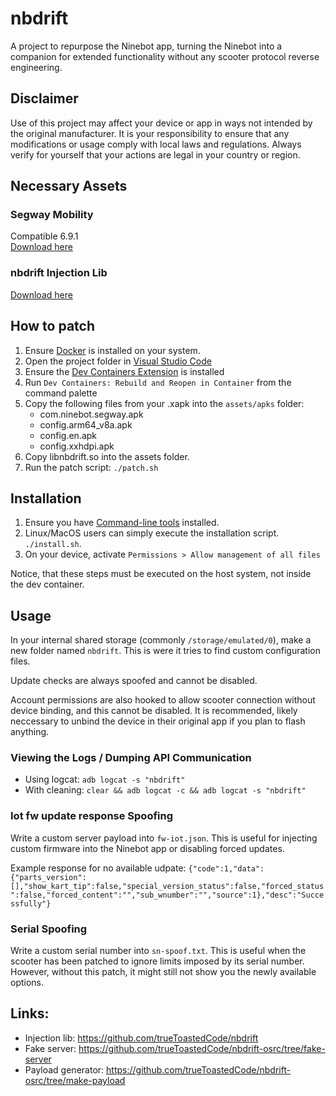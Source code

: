 # nbdrift
A project to repurpose the Ninebot app, turning the Ninebot into a companion for extended functionality without any scooter protocol reverse engineering.
## Disclaimer
Use of this project may affect your device or app in ways not intended by the original manufacturer. It is your responsibility to ensure that any modifications or usage comply with local laws and regulations. Always verify for yourself that your actions are legal in your country or region.
## Necessary Assets
### Segway Mobility
Compatible 6.9.1<br>
[Download here](https://apkpure.com/segway-ninebot/com.ninebot.segway/download/6.9.1)
### nbdrift Injection Lib
[Download here](https://drive.google.com/file/d/1c7P5YQv2bbzXvKQaadS49lG_w2wWM74S/view?usp=sharing](https://drive.google.com/drive/folders/1lKpRhx2mWYWAiIoIEPyJkhB75iPiTszy?usp=sharing))
## How to patch
1. Ensure [Docker](https://www.docker.com/) is installed on your system.
2. Open the project folder in [Visual Studio Code](https://code.visualstudio.com/)
3. Ensure the [Dev Containers Extension](https://marketplace.visualstudio.com/items?itemName=ms-vscode-remote.remote-containers) is installed
4. Run `Dev Containers: Rebuild and Reopen in Container` from the command palette
5. Copy the following files from your .xapk into the `assets/apks` folder:
   - com.ninebot.segway.apk
   - config.arm64_v8a.apk
   - config.en.apk
   - config.xxhdpi.apk
6. Copy libnbdrift.so into the assets folder.
7. Run the patch script: `./patch.sh`
## Installation
1. Ensure you have [Command-line tools](https://developer.android.com/tools) installed.
2. Linux/MacOS users can simply execute the installation script. `./install.sh`.
3. On your device, activate `Permissions > Allow management of all files`

Notice, that these steps must be executed on the host system, not inside the dev container.
## Usage
In your internal shared storage (commonly `/storage/emulated/0`), make a new folder named `nbdrift`. This is were it tries to find custom configuration files.

Update checks are always spoofed and cannot be disabled.

Account permissions are also hooked to allow scooter connection without device binding, and this cannot be disabled. It is recommended, likely neccessary to unbind the device in their original app if you plan to flash anything.

### Viewing the Logs / Dumping API Communication
- Using logcat: `adb logcat -s "nbdrift"`
- With cleaning: `clear && adb logcat -c && adb logcat -s "nbdrift"`

### Iot fw update response Spoofing
Write a custom server payload into `fw-iot.json`. This is useful for injecting custom firmware into the Ninebot app or disabling forced updates.

Example response for no available udpate:
`{"code":1,"data":{"parts_version":[],"show_kart_tip":false,"special_version_status":false,"forced_status":false,"forced_content":"","sub_wnumber":"","source":1},"desc":"Successfully"}`
### Serial Spoofing
Write a custom serial number into `sn-spoof.txt`. This is useful when the scooter has been patched to ignore limits imposed by its serial number. However, without this patch, it might still not show you the newly available options.
## Links:
- Injection lib: https://github.com/trueToastedCode/nbdrift
- Fake server: https://github.com/trueToastedCode/nbdrift-osrc/tree/fake-server
- Payload generator: https://github.com/trueToastedCode/nbdrift-osrc/tree/make-payload
